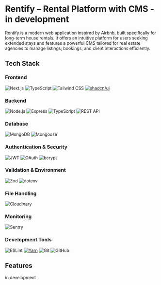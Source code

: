 # Rentify – Rental Platform with CMS - in development
Rentify is a modern web application inspired by Airbnb, built specifically for long-term house rentals. It offers an intuitive platform for users seeking extended stays and features a powerful CMS tailored for real estate agencies to manage listings, bookings, and client interactions efficiently.

## Tech Stack
### Frontend
![Next.js](https://img.shields.io/badge/Next.js-000000?style=for-the-badge&logo=nextdotjs&logoColor=white)
![TypeScript](https://img.shields.io/badge/TypeScript-3178C6?style=for-the-badge&logo=typescript&logoColor=white)
![Tailwind CSS](https://img.shields.io/badge/Tailwind_CSS-06B6D4?style=for-the-badge&logo=tailwind-css&logoColor=white)
[![shadcn/ui](https://img.shields.io/badge/shadcn%2Fui-000?style=for-the-badge&logo=shadcnui&logoColor=fff)](#)

### Backend
![Node.js](https://img.shields.io/badge/Node.js-339933?style=for-the-badge&logo=nodedotjs&logoColor=white)
![Express](https://img.shields.io/badge/Express-000000?style=for-the-badge&logo=express&logoColor=white)
![TypeScript](https://img.shields.io/badge/TypeScript-3178C6?style=for-the-badge&logo=typescript&logoColor=white)
![REST API](https://img.shields.io/badge/REST_API-FF6C37?style=for-the-badge&logo=postman&logoColor=white)

### Database
![MongoDB](https://img.shields.io/badge/MongoDB-47A248?style=for-the-badge&logo=mongodb&logoColor=white)
![Mongoose](https://img.shields.io/badge/Mongoose-880000?style=for-the-badge&logo=mongoose&logoColor=white)

### Authentication & Security
![JWT](https://img.shields.io/badge/JWT-000000?style=for-the-badge&logo=jsonwebtokens&logoColor=white)
![OAuth](https://img.shields.io/badge/OAuth-EB5424?style=for-the-badge&logo=auth0&logoColor=white)
![bcrypt](https://img.shields.io/badge/bcrypt-000000?style=for-the-badge&logo=bcrypt&logoColor=white)

### Validation & Environment
![Zod](https://img.shields.io/badge/Zod-1E1E1E?style=for-the-badge&logo=zod&logoColor=white)
![dotenv](https://img.shields.io/badge/dotenv-ECD53F?style=for-the-badge&logo=dotenv&logoColor=black)

### File Handling
![Cloudinary](https://img.shields.io/badge/Cloudinary-3448C5?style=for-the-badge&logo=cloudinary&logoColor=white)

### Monitoring
![Sentry](https://img.shields.io/badge/Sentry-362D59?style=for-the-badge&logo=sentry&logoColor=white)

### Development Tools
![ESLint](https://img.shields.io/badge/ESLint-4B32C3?style=for-the-badge&logo=eslint&logoColor=white)
[![Yarn](https://img.shields.io/badge/Yarn-2C8EBB?style=for-the-badge&logo=yarn&logoColor=fff)](#)
![Git](https://img.shields.io/badge/Git-F05032?style=for-the-badge&logo=git&logoColor=white)
![GitHub](https://img.shields.io/badge/GitHub-181717?style=for-the-badge&logo=github&logoColor=white)

## Features

in development
